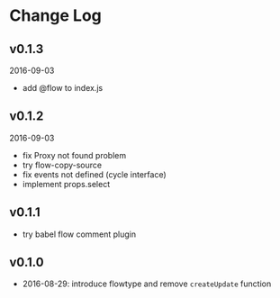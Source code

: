 # Change Log

## v0.1.3

2016-09-03

- add @flow to index.js

## v0.1.2

2016-09-03

- fix Proxy not found problem
- try flow-copy-source
- fix events not defined (cycle interface)
- implement props.select

## v0.1.1

- try babel flow comment plugin

## v0.1.0

- 2016-08-29: introduce flowtype and remove `createUpdate` function

